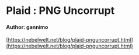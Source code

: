 # Plaid : PNG Uncorrupt

#### Author: gannimo

[https://nebelwelt.net/blog/plaid-pnguncorrupt.html](https://nebelwelt.net/blog/plaid-pnguncorrupt.html)

